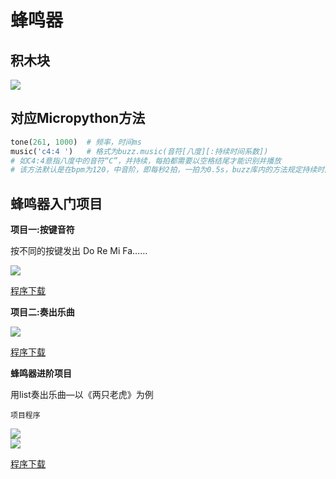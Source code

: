 # 蜂鸣器 

## 积木块
![](/images/m6_1.png)  

## 对应Micropython方法 
```python
tone(261, 1000)  # 频率，时间ms
music('c4:4 ')   # 格式为buzz.music(音符[八度][:持续时间系数])
# 如C4:4意指八度中的音符“C”，并持续，每拍都需要以空格结尾才能识别并播放
# 该方法默认是在bpm为120，中音阶，即每秒2拍，一拍为0.5s，buzz库内的方法规定持续时间基数为125ms，默认:4为0.5
```

## 蜂鸣器入门项目  

**项目一:按键音符**  

按不同的按键发出 Do Re Mi Fa……  

![](/images/m6_0.png)   

[程序下载](https://cdn.kittenbot.cn/docsifyDownload/KBmeowbit/%E6%8C%89%E9%94%AE%E9%9F%B3%E7%AC%A6.sb3)

**项目二:奏出乐曲**    

![](/images/m6_2.png)  

[程序下载](https://cdn.kittenbot.cn/docsifyDownload/docsifyDownload/KBmeowbit/%E4%B8%A4%E5%8F%AA%E8%80%81%E8%99%8E.sb3)

**蜂鸣器进阶项目**   

用list奏出乐曲—以《两只老虎》为例  

``项目程序``   

![](/images/m6_4.png)  
![](/images/m6_3.png)

[程序下载](https://cdn.kittenbot.cn/docsifyDownload/KBmeowbit/%E4%B8%A4%E5%8F%AA%E8%80%81%E8%99%8Elist.sb3)
